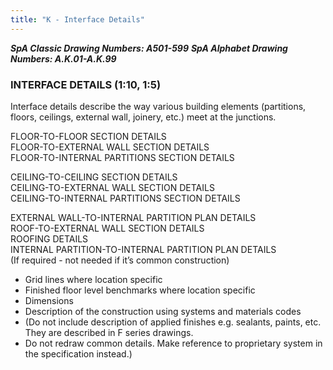 ```yaml
---
title: "K - Interface Details"
---
```

***SpA Classic Drawing Numbers: A501-599***
***SpA Alphabet Drawing Numbers: A.K.01-A.K.99***

### INTERFACE DETAILS (1:10, 1:5)

Interface details describe the way various building elements (partitions, floors, ceilings, external wall, joinery, etc.) meet at the junctions.

FLOOR-TO-FLOOR SECTION DETAILS  
FLOOR-TO-EXTERNAL WALL SECTION DETAILS  
FLOOR-TO-INTERNAL PARTITIONS SECTION DETAILS

CEILING-TO-CEILING SECTION DETAILS  
CEILING-TO-EXTERNAL WALL SECTION DETAILS  
CEILING-TO-INTERNAL PARTITIONS SECTION DETAILS

EXTERNAL WALL-TO-INTERNAL PARTITION PLAN DETAILS  
ROOF-TO-EXTERNAL WALL SECTION DETAILS  
ROOFING DETAILS  
INTERNAL PARTITION-TO-INTERNAL PARTITION PLAN DETAILS  
(If required - not needed if it’s common construction)

-   Grid lines where location specific
-   Finished floor level benchmarks where location specific
-   Dimensions
-   Description of the construction using systems and materials codes
-   (Do not include description of applied finishes e.g. sealants, paints, etc. They are described in F series drawings.
-   Do not redraw common details. Make reference to proprietary system in the specification instead.)